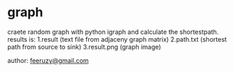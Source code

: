 # graph
craete random graph with python igraph and calculate the shortestpath.
results is:
  1.result (text file from adjaceny graph matrix)
  2.path.txt (shortest path from source to sink)
  3.result.png (graph image)
  
author: feeruzy@gmail.com
